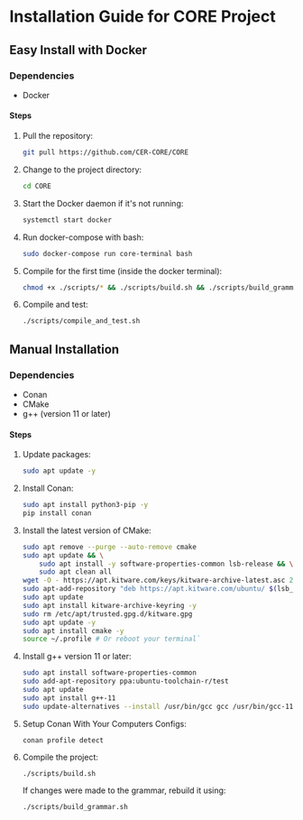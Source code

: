 # Installation Guide for CORE Project

## Easy Install with Docker

### Dependencies

- Docker

#### Steps

1. Pull the repository:
   ```bash
   git pull https://github.com/CER-CORE/CORE
   ```
2. Change to the project directory:
   ```bash
   cd CORE
   ```
3. Start the Docker daemon if it's not running:
   ```bash
   systemctl start docker
   ```
4. Run docker-compose with bash:
   ```bash
   sudo docker-compose run core-terminal bash
   ```
5. Compile for the first time (inside the docker terminal):
   ```bash
   chmod +x ./scripts/* && ./scripts/build.sh && ./scripts/build_grammar.sh
   ```
6. Compile and test:
   ```bash
   ./scripts/compile_and_test.sh
   ```

## Manual Installation

### Dependencies

- Conan
- CMake
- g++ (version 11 or later)

#### Steps

1. Update packages:

   ```bash
   sudo apt update -y
   ```

2. Install Conan:

   ```bash
   sudo apt install python3-pip -y
   pip install conan
   ```

3. Install the latest version of CMake:

    ```bash
    sudo apt remove --purge --auto-remove cmake
    sudo apt update && \
        sudo apt install -y software-properties-common lsb-release && \
        sudo apt clean all
    wget -O - https://apt.kitware.com/keys/kitware-archive-latest.asc 2>/dev/null | gpg --dearmor - | sudo tee /etc/apt/trusted.gpg.d/kitware.gpg >/dev/null
    sudo apt-add-repository "deb https://apt.kitware.com/ubuntu/ $(lsb_release -cs) main"
    sudo apt update
    sudo apt install kitware-archive-keyring -y
    sudo rm /etc/apt/trusted.gpg.d/kitware.gpg
    sudo apt update -y
    sudo apt install cmake -y
    source ~/.profile # Or reboot your terminal`
    ```

4. Install g++ version 11 or later:

    ```bash
    sudo apt install software-properties-common
    sudo add-apt-repository ppa:ubuntu-toolchain-r/test
    sudo apt update
    sudo apt install g++-11
    sudo update-alternatives --install /usr/bin/gcc gcc /usr/bin/gcc-11 1000
    ```

5. Setup Conan With Your Computers Configs:

   ```
   conan profile detect
   ```

6. Compile the project:

   ```
   ./scripts/build.sh
   ```

   If changes were made to the grammar, rebuild it using:

   ```
   ./scripts/build_grammar.sh
   ```

